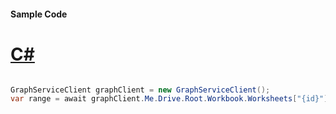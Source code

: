 #### Sample Code
# [C#](#tab/Csharp)

```C#

GraphServiceClient graphClient = new GraphServiceClient();
var range = await graphClient.Me.Drive.Root.Workbook.Worksheets["{id}"].Range().VisibleView().Range().Request().GetAsync();

```